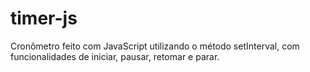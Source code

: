 # timer-js
Cronômetro feito com JavaScript utilizando o método setInterval, com funcionalidades de iniciar, pausar, retomar e parar.
